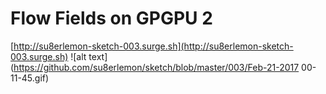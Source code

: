 # Flow Fields on GPGPU 2
[http://su8erlemon-sketch-003.surge.sh](http://su8erlemon-sketch-003.surge.sh)
![alt text](https://github.com/su8erlemon/sketch/blob/master/003/Feb-21-2017 00-11-45.gif)